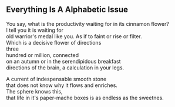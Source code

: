 Everything Is A Alphabetic Issue
--------------------------------
You say, what is the productivity waiting for in its cinnamon flower?  
I tell you it is waiting for  
old warrior's medal like you. As if to faint or rise or filter.  
Which is a decisive flower of directions  
three  
hundred or million, connected  
on an autumn or in the serendipidous breakfast  
directions of the brain, a calculation in your legs.  
  
A current of indespensable smooth stone  
that does not know why it flows and enriches.  
The sphere knows this,  
that life in it's paper-mache boxes is as endless as the sweetnes.  
